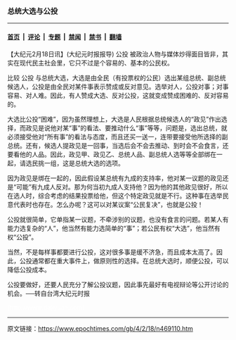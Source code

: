 ### 总统大选与公投

---

#### [首页](../../../..?n469110) &nbsp;|&nbsp; [评论](../../../../../epoch-comment?n469110) &nbsp;|&nbsp; [专题](../../../../../epoch-special?n469110) &nbsp;|&nbsp; [禁闻](../../../../../epoch-news?n469110) &nbsp;|&nbsp; [禁书](../../../../../books?n469110) &nbsp;|&nbsp; [翻墙](https://github.com/gfw-breaker/nogfw/blob/master/README.md?n469110)


<div class="post_content" id="artbody" itemprop="articleBody">
 <!-- article content begin -->
 <p>
  【大纪元2月18日讯】(大纪元时报报导)
  <ok href="https://www.epochtimes.com/gb/tag/%E5%85%AC%E6%8A%95.html">
   公投
  </ok>
  被政治人物与媒体炒得面目皆非，其实在现代民主社会里，它只不过是个容易的、基本的公民权。
 </p>
 <p>
  比较
  <ok href="https://www.epochtimes.com/gb/tag/%E5%85%AC%E6%8A%95.html">
   公投
  </ok>
  与总统大选，大选是由全民（有投票权的公民）选出某组总统、副总统候选人，公投是由全民对某件事表示赞成或反对意见。选举对人，公投对事；对事容易、对人难。因此，有人赞成大选、反对公投，这就变成赞成困难的、反对容易的。
 </p>
 <p>
  大选比公投“困难”，因为虽然理想上，大选是人民根据总统候选人的“政见”作出选择，而政见是说他对某“事”的看法、要推动什么“事”等等，问题是，选出总统，就必须接受他对“所有事”的看法与态度，而且还买一送一，连带要接受他所选择的副总统。还有，候选人提政见是一回事，当选后会不会去推动、到时会不会食言，还要看他的人品。因此，政见甲、政见乙、总统人品、副总统人选等等全部绑在一起，请选民挑一组，这是总统大选的选项。
 </p>
 <p>
  因为政见是绑在一起的，因此假设某总统有九成的支持率，他对某一议题的政见还是“可能”有九成人反对。那为何当初九成人支持他？因为他的其他政见很好，所以在选人时，综合考虑的结果投票给他，但这个特定政见就是不行。这种事在选举民意代表时也存在。怎么办呢？这可以对某议案“公民复决”，也就是公投！
 </p>
 <p>
  公投就很简单，它单指某一议题，不牵涉别的议题，也没有食言的问题。若某人有能力选复杂的“人”，他当然有能力选简单的“事”；若公民有权“大选”，他当然有权“公投”。
 </p>
 <p>
  当然，不是每样事都要进行公投，这对很多事是缓不济急，而且成本太高了。因此，公投通常都在重大事件上，做原则性的选择。在总统大选时，顺便公投，可以降低公投成本。
 </p>
 <p>
  公投要做好，还要人民充分了解公投议题，因此事先最好有电视辩论等公开讨论的机会。──转自台湾大纪元时报
 </p>
 <p>
  <font color="#ffffff">
   (http://www.dajiyuan.com)
  </font>
 </p>
 <!-- article content end -->
 <div id="below_article_ad">
 </div>
</div>


---

原文链接：https://www.epochtimes.com/gb/4/2/18/n469110.htm